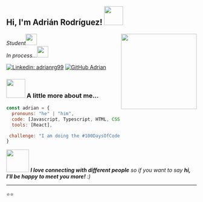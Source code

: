 <h2> Hi, I'm Adrián Rodríguez! <img src="https://media.giphy.com/media/mGcNjsfWAjY5AEZNw6/giphy.gif" width="50"></h2>
<img align='right' src="https://media.giphy.com/media/2IudUHdI075HL02Pkk/giphy.gif" width="200">
<p><em>Student<img src="https://media.giphy.com/media/fYSnHlufseco8Fh93Z/giphy.gif" width="30"></br>In process...<img src="https://media.giphy.com/media/WUlplcMpOCEmTGBtBW/giphy.gif" width="30"> 
</em></p>


[![Linkedin: adrianrg99](https://img.shields.io/badge/-Adrianrg99-blue?style=flat-square&logo=Linkedin&logoColor=white&link=https://www.linkedin.com/in/adrianrg99/)](https://www.linkedin.com/in/adrianrg99/)
[![GitHub Adrian](https://img.shields.io/github/followers/Rodriguezadrian?label=Rodriguezadrian&style=social)](https://github.com/Rodriguezadrian)


### <img src="https://media.giphy.com/media/VgCDAzcKvsR6OM0uWg/giphy.gif" width="50"> A little more about me...  

```javascript
const adrian = {
  pronouns: "he" | "him",
  code: [Javascript, Typescript, HTML, CSS],
  tools: [React],

 challenge: "I am doing the #100DaysOfCode challenge focused on react and typescript"
}
```

<img src="https://media.giphy.com/media/LnQjpWaON8nhr21vNW/giphy.gif" width="60"> <em><b>I love connecting with different people</b> so if you want to say <b>hi, I'll be happy to meet you more!</b> :)</em>

---

⭐️⭐️
